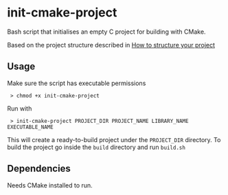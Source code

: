 # init-cmake-project

Bash script that initialises an empty C project for building with CMake.

Based on the project structure described in [How to structure your project](https://cliutils.gitlab.io/modern-cmake/chapters/basics/structure.html)

## Usage

Make sure the script has executable permissions

` > chmod +x init-cmake-project`

Run with

` > init-cmake-project PROJECT_DIR PROJECT_NAME LIBRARY_NAME EXECUTABLE_NAME`

This will create a ready-to-build project under the `PROJECT_DIR` directory.
To build the project go inside the `build` directory and run `build.sh`

## Dependencies

Needs CMake installed to run.

